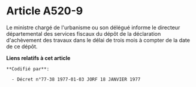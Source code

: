 # Article A520-9

Le ministre chargé de l'urbanisme ou son délégué informe le directeur départemental des services fiscaux du dépôt de la
déclaration d'achèvement des travaux dans le délai de trois mois à compter de la date de ce dépôt.

**Liens relatifs à cet article**

	**Codifié par**:

	  - Décret n°77-38 1977-01-03 JORF 18 JANVIER 1977
